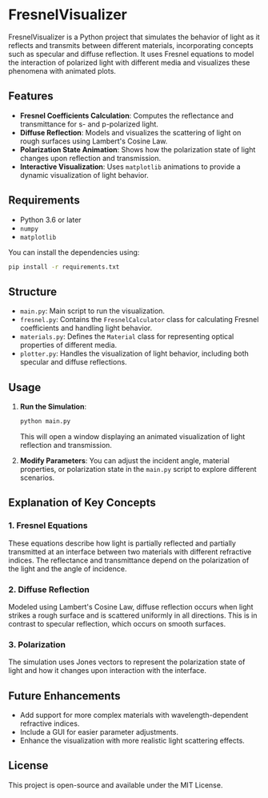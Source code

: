 
# FresnelVisualizer

FresnelVisualizer is a Python project that simulates the behavior of light as it reflects and transmits between different materials, incorporating concepts such as specular and diffuse reflection. It uses Fresnel equations to model the interaction of polarized light with different media and visualizes these phenomena with animated plots.

## Features

- **Fresnel Coefficients Calculation**: Computes the reflectance and transmittance for s- and p-polarized light.
- **Diffuse Reflection**: Models and visualizes the scattering of light on rough surfaces using Lambert's Cosine Law.
- **Polarization State Animation**: Shows how the polarization state of light changes upon reflection and transmission.
- **Interactive Visualization**: Uses `matplotlib` animations to provide a dynamic visualization of light behavior.

## Requirements

- Python 3.6 or later
- `numpy`
- `matplotlib`

You can install the dependencies using:

```bash
pip install -r requirements.txt
```

## Structure

- `main.py`: Main script to run the visualization.
- `fresnel.py`: Contains the `FresnelCalculator` class for calculating Fresnel coefficients and handling light behavior.
- `materials.py`: Defines the `Material` class for representing optical properties of different media.
- `plotter.py`: Handles the visualization of light behavior, including both specular and diffuse reflections.

## Usage

1. **Run the Simulation**:
   ```bash
   python main.py
   ```
   This will open a window displaying an animated visualization of light reflection and transmission.

2. **Modify Parameters**: You can adjust the incident angle, material properties, or polarization state in the `main.py` script to explore different scenarios.

## Explanation of Key Concepts

### 1. Fresnel Equations
These equations describe how light is partially reflected and partially transmitted at an interface between two materials with different refractive indices. The reflectance and transmittance depend on the polarization of the light and the angle of incidence.

### 2. Diffuse Reflection
Modeled using Lambert's Cosine Law, diffuse reflection occurs when light strikes a rough surface and is scattered uniformly in all directions. This is in contrast to specular reflection, which occurs on smooth surfaces.

### 3. Polarization
The simulation uses Jones vectors to represent the polarization state of light and how it changes upon interaction with the interface.

## Future Enhancements

- Add support for more complex materials with wavelength-dependent refractive indices.
- Include a GUI for easier parameter adjustments.
- Enhance the visualization with more realistic light scattering effects.

## License

This project is open-source and available under the MIT License.
